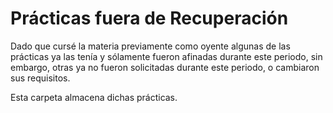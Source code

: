 # Prácticas fuera de Recuperación

Dado que cursé la materia previamente como oyente algunas de las prácticas ya las tenía y sólamente fueron afinadas durante este periodo, sin embargo, otras ya no fueron solicitadas durante este periodo, o cambiaron sus requisitos.

Esta carpeta almacena dichas prácticas.